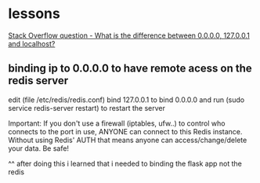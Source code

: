 # lessons 

[Stack Overflow question - What is the difference between 0.0.0.0, 127.0.0.1 and localhost?](https://stackoverflow.com/questions/20778771/what-is-the-difference-between-0-0-0-0-127-0-0-1-and-localhost)

## binding ip to 0.0.0.0 to have remote acess on the redis server

edit (file /etc/redis/redis.conf) bind 127.0.0.1 to bind 0.0.0.0 and run (sudo service redis-server restart) to restart the server 


Important: If you don't use a firewall (iptables, ufw..) to control who connects to the port in use, ANYONE can connect to this Redis instance. Without using Redis' AUTH that means anyone can access/change/delete your data. Be safe!

^^ after doing this i learned that i needed to binding the flask app not the redis